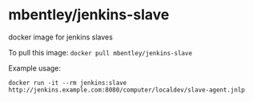 mbentley/jenkins-slave
======================

docker image for jenkins slaves

To pull this image:
`docker pull mbentley/jenkins-slave`

Example usage:

`docker run -it --rm jenkins:slave http://jenkins.example.com:8080/computer/localdev/slave-agent.jnlp`
